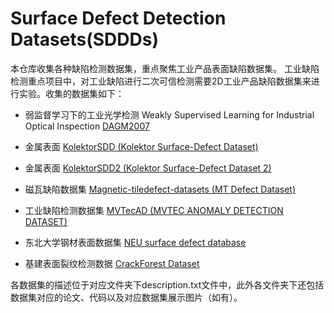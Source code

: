 # Surface Defect Detection Datasets(SDDDs)
本仓库收集各种缺陷检测数据集，重点聚焦工业产品表面缺陷数据集。
工业缺陷检测重点项目中，对工业缺陷进行二次可信检测需要2D工业产品缺陷数据集来进行实验。收集的数据集如下：

- 弱监督学习下的工业光学检测 Weakly Supervised Learning for Industrial Optical Inspection [DAGM2007](./DAGM2007/) 

- 金属表面 [KolektorSDD (Kolektor Surface-Defect Dataset)](./KolektorSDD%20(Kolektor%20Surface-Defect%20Dataset)/)

- 金属表面 [KolektorSDD2 (Kolektor Surface-Defect Dataset 2)](./KolektorSDD2%20(Kolektor%20Surface-Defect%20Dataset%202)/)

- 磁瓦缺陷数据集 [Magnetic-tiledefect-datasets (MT Defect Dataset)](./Magnetic-tiledefect-datasets%20(MT%20Defect%20Dataset)/)

- 工业缺陷检测数据集 [MVTecAD (MVTEC ANOMALY DETECTION DATASET)](./MVTecAD%20(MVTEC%20ANOMALY%20DETECTION%20DATASET)/)

- 东北大学钢材表面数据集 [NEU surface defect database](./NEU%20surface%20defect%20database/)

- 基建表面裂纹检测数据 [CrackForest Dataset](./CrackForest%20Dataset/)

各数据集的描述位于对应文件夹下description.txt文件中，此外各文件夹下还包括数据集对应的论文、代码以及对应数据集展示图片（如有）。